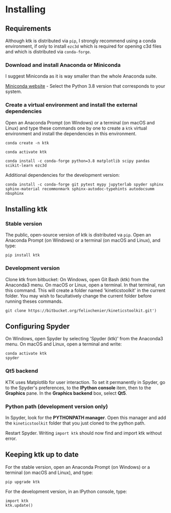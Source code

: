 Installing
==========

Requirements
------------

Although ktk is distributed via `pip`, I strongly recommend using a conda environment, if only to install `ezc3d` which is required for opening c3d files and which is distributed via `conda-forge`.

### Download and install Anaconda or Miniconda ###

I suggest Miniconda as it is way smaller than the whole Anaconda suite.

[Miniconda website](https://docs.conda.io/en/latest/miniconda.html) - Select the Python 3.8 version that corresponds to your system.

### Create a virtual environment and install the external dependencies ###

Open an Anaconda Prompt (on Windows) or a terminal (on macOS and Linux) and type these commands one by one to create a `ktk` virtual environment and install the dependencies in this environment.

    conda create -n ktk

    conda activate ktk

    conda install -c conda-forge python=3.8 matplotlib scipy pandas scikit-learn ezc3d

Additional dependencies for the development version:

    conda install -c conda-forge git pytest mypy jupyterlab spyder sphinx sphinx-material recommonmark sphinx-autodoc-typehints autodocsumm nbsphinx


Installing ktk
--------------

### Stable version ###

The public, open-source version of ktk is distributed va `pip`. Open an Anaconda Prompt (on Windows) or a terminal (on macOS and Linux), and type:

    pip install ktk

### Development version ###

Clone ktk from bitbucket: On Windows, open Git Bash (ktk) from the Anaconda3 menu. On macOS or Linux, open a terminal. In that terminal, run this command. This will create a folder named 'kineticstoolkit' in the current folder. You may wish to facultatively change the current folder before running theses commands.

    git clone https://bitbucket.org/felixchenier/kineticstoolkit.git')


Configuring Spyder
------------------

On Windows, open Spyder by selecting 'Spyder (ktk)' from the Anaconda3 menu. On macOS and Linux, open a terminal and write:

	conda activate ktk
	spyder

### Qt5 backend ###

KTK uses Matplotlib for user interaction. To set it permanently in Spyder, go to the Spyder's preferences, to the **IPython console** item, then to the
**Graphics** pane. In the **Graphics backend** box, select **Qt5**.

### Python path (development version only) ###

In Spyder, look for the **PYTHONPATH manager**. Open this manager and add the
`kineticstoolkit` folder that you just cloned to the python path.

Restart Spyder. Writing `import ktk` should now find and import ktk without error.


Keeping ktk up to date
----------------------

For the stable version, open an Anaconda Prompt (on Windows) or a terminal (on macOS and Linux), and type:

    pip upgrade ktk

For the development version, in an IPython console, type:

    import ktk
    ktk.update()
